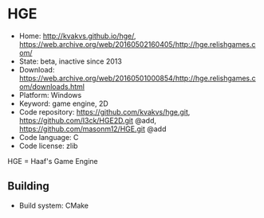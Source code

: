 # HGE

- Home: http://kvakvs.github.io/hge/, https://web.archive.org/web/20160502160405/http://hge.relishgames.com/
- State: beta, inactive since 2013
- Download: https://web.archive.org/web/20160501000854/http://hge.relishgames.com/downloads.html
- Platform: Windows
- Keyword: game engine, 2D
- Code repository: https://github.com/kvakvs/hge.git, https://github.com/I3ck/HGE2D.git @add, https://github.com/masonm12/HGE.git @add
- Code language: C
- Code license: zlib

HGE = Haaf's Game Engine

## Building

- Build system: CMake
